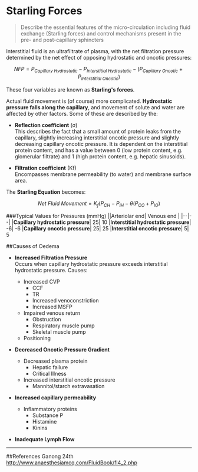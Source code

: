 # Starling Forces

> Describe the essential features of the micro-circulation including fluid exchange (Starling forces) and control mechanisms present in the pre- and post-capillary sphincters

Interstitial fluid is an ultrafiltrate of plasma, with the net filtration pressure determined by the net effect of opposing hydrostatic and oncotic pressures:

$$NFP = P_{Capillary \ Hydrostatic} - P_{Interstitial \ Hydrostatic} - (P_{Capillary \ Oncotic} + P_{Interstitial \ Oncotic})$$

These four variables are known as **Starling's forces**.

Actual fluid movement is (of course) more complicated. **Hydrostatic pressure falls along the capillary**, and movement of solute and water are affected by other factors. Some of these are described by the:
* **Reflection coefficient** (σ)  
This describes the fact that a small amount of protein leaks from the capillary, slightly increasing interstitial oncotic pressure and slightly decreasing capillary oncotic pressure. It is dependent on the interstitial protein content, and has a value between 0 (low protein content, e.g. glomerular filtrate) and 1 (high protein content, e.g. hepatic sinusoids).

* **Filtration coefficient** (Kf)  
Encompasses membrane permeability (to water) and membrane surface area.

The **Starling Equation** becomes:

$$Net \ Fluid \ Movement =  K_f(P_{CH} - P_{IH} - \theta(P_{CO} + P_{IO})$$




###Typical Values for Pressures (mmHg)
||Arteriolar end|	Venous end |
|--|--|
|**Capillary hydrostatic pressure**|	25|	10
|**Interstitial hydrostatic pressure**|	-6|	-6
|**Capillary oncotic pressure**|	25|	25
|**Interstitial oncotic pressure**|	5|	5


##Causes of Oedema
* **Increased Filtration Pressure**  
    Occurs when capillary hydrostatic pressure exceeds interstitial hydrostatic pressure. Causes:
    * Increased CVP
        * CCF
        * TR
        * Increased venoconstriction
        * Increased MSFP
    * Impaired venous return
        * Obstruction
        * Respiratory muscle pump
        * Skeletal muscle pump
    * Positioning


* **Decreased Oncotic Pressure Gradient**  
    * Decreased plasma protein
        * Hepatic failure
        * Critical Illness
    * Increased interstitial oncotic pressure
        * Mannitol/starch extravasation


* **Increased capillary permeability**  
    * Inflammatory proteins
        * Substance P
        * Histamine
        * Kinins


* **Inadequate Lymph Flow**  



---
##References
Ganong 24th
http://www.anaesthesiamcq.com/FluidBook/fl4_2.php